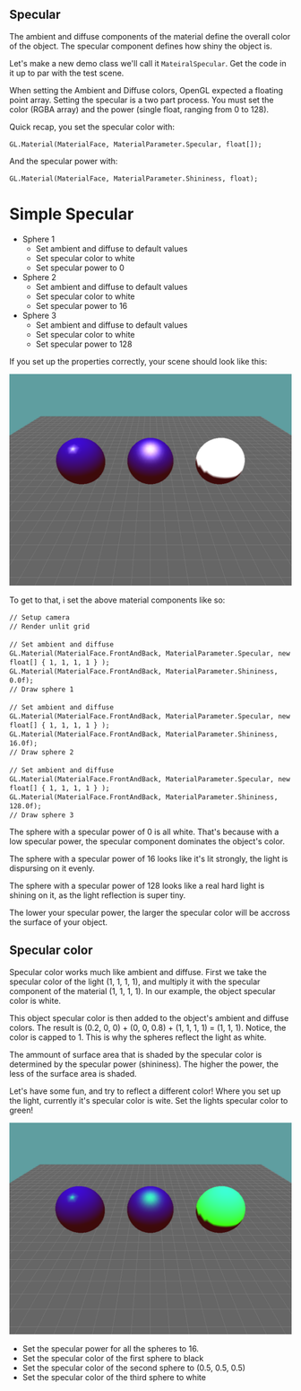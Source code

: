 ## Specular

The ambient and diffuse components of the material define the overall color of the object. The specular component defines how shiny the object is.

Let's make a new demo class we'll call it ```MateiralSpecular```. Get the code in it up to par with the test scene.

When setting the Ambient and Diffuse colors, OpenGL expected a floating point array. Setting the specular is a two part process. You must set the color (RGBA array) and the power (single float, ranging from 0 to 128).

Quick recap, you set the specular color with:

```
GL.Material(MaterialFace, MaterialParameter.Specular, float[]);
```

And the specular power with:

```
GL.Material(MaterialFace, MaterialParameter.Shininess, float);
```

# Simple Specular

* Sphere 1
  * Set ambient and diffuse to default values
  * Set specular color to white
  * Set specular power to 0
* Sphere 2
  * Set ambient and diffuse to default values
  * Set specular color to white
  * Set specular power to 16
* Sphere 3
  * Set ambient and diffuse to default values
  * Set specular color to white
  * Set specular power to 128

If you set up the properties correctly, your scene should look like this:

![S9](shading9.png)

To get to that, i set the above material components like so:

```
// Setup camera
// Render unlit grid

// Set ambient and diffuse
GL.Material(MaterialFace.FrontAndBack, MaterialParameter.Specular, new float[] { 1, 1, 1, 1 } );
GL.Material(MaterialFace.FrontAndBack, MaterialParameter.Shininess, 0.0f);
// Draw sphere 1

// Set ambient and diffuse
GL.Material(MaterialFace.FrontAndBack, MaterialParameter.Specular, new float[] { 1, 1, 1, 1 } );
GL.Material(MaterialFace.FrontAndBack, MaterialParameter.Shininess, 16.0f);
// Draw sphere 2

// Set ambient and diffuse
GL.Material(MaterialFace.FrontAndBack, MaterialParameter.Specular, new float[] { 1, 1, 1, 1 } );
GL.Material(MaterialFace.FrontAndBack, MaterialParameter.Shininess, 128.0f);
// Draw sphere 3
```

The sphere with a specular power of 0 is all white. That's because with a low specular power, the specular component dominates the object's color.

The sphere with a specular power of 16 looks like it's lit strongly, the light is dispursing on it evenly.

The sphere with a specular power of 128 looks like a real hard light is shining on it, as the light reflection is super tiny.

The lower your specular power, the larger the specular color will be accross the surface of your object.

## Specular color

Specular color works much like ambient and diffuse. First we take the specular color of the light (1, 1, 1, 1), and multiply it with the specular component of the material (1, 1, 1, 1). In our example, the object specular color is white. 

This object specular color is then added to the object's ambient and diffuse colors. The result is (0.2, 0, 0) + (0, 0, 0.8) + (1, 1, 1, 1) = (1, 1, 1). Notice, the color is capped to 1. This is why the spheres reflect the light as white.

The ammount of surface area that is shaded by the specular color is determined by the specular power (shininess). The higher the power, the less of the surface area is shaded.

Let's have some fun, and try to reflect a different color! Where you set up the light, currently it's specular color is wite. Set the lights specular color to green!

![S10](shading10.png)

* Set the specular power for all the spheres to 16. 
* Set the specular color of the first sphere to black
* Set the specular color of the second sphere to (0.5, 0.5, 0.5)
* Set the specular color of the third sphere to white